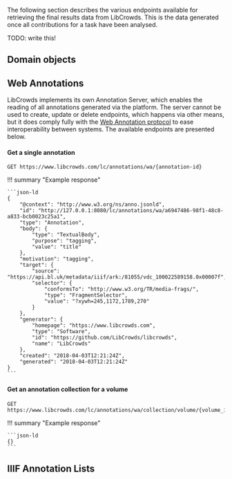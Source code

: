
The following section describes the various endpoints available for retrieving
the final results data from LibCrowds. This is the data generated once all
contributions for a task have been analysed.

TODO: write this!

## Domain objects

## Web Annotations

LibCrowds implements its own Annotation Server, which enables the reading of
all annotations generated via the platform. The server cannot be used to
create, update or delete endpoints, which happens via other means, but it does
comply fully with the
[Web Annotation protocol](https://www.w3.org/TR/annotation-protocol/) to ease
interoperability between systems. The available endpoints are presented
below.

#### Get a single annotation

``` http
GET https://www.libcrowds.com/lc/annotations/wa/{annotation-id}
```

!!! summary "Example response"

    ```json-ld
    {
        "@context": "http://www.w3.org/ns/anno.jsonld",
        "id": "http://127.0.0.1:8080/lc/annotations/wa/a6947486-98f1-48c8-a833-bcb0023c25a1",
        "type": "Annotation",
        "body": {
            "type": "TextualBody",
            "purpose": "tagging",
            "value": "title"
        },
        "motivation": "tagging",
        "target": {
            "source": "https://api.bl.uk/metadata/iiif/ark:/81055/vdc_100022589158.0x00007f",
            "selector": {
                "conformsTo": "http://www.w3.org/TR/media-frags/",
                "type": "FragmentSelector",
                "value": "?xywh=245,1172,1789,270"
            }
        },
        "generator": {
            "homepage": "https://www.libcrowds.com",
            "type": "Software",
            "id": "https://github.com/LibCrowds/libcrowds",
            "name": "LibCrowds"
        },
        "created": "2018-04-03T12:21:24Z",
        "generated": "2018-04-03T12:21:24Z"
    }
    ```

#### Get an annotation collection for a volume

``` http
GET https://www.libcrowds.com/lc/annotations/wa/collection/volume/{volume_id}
```

!!! summary "Example response"

    ```json-ld
    {}
    ```

## IIIF Annotation Lists

